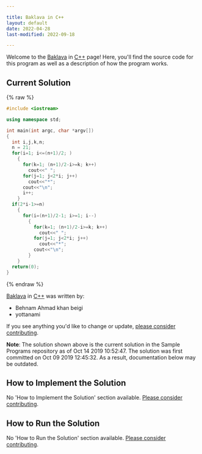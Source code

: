 ```yaml
---

title: Baklava in C++
layout: default
date: 2022-04-28
last-modified: 2022-09-18

---
```


Welcome to the [Baklava](https://sampleprograms.io/projects/baklava) in [C++](https://sampleprograms.io/languages/c-plus-plus) page! Here, you'll find the source code for this program as well as a description of how the program works.

## Current Solution

{% raw %}

```c++
#include <iostream>

using namespace std;

int main(int argc, char *argv[])
{
  int i,j,k,n;
  n = 21;
  for(i=1; i<=(n+1)/2; )
    {
      for(k=1; (n+1)/2-i>=k; k++)
        cout<<" ";
      for(j=1; j<2*i; j++)
        cout<<"*";
      cout<<"\n";
      i++;
    }
  if(2*i-1>=n)
    {
      for(i=(n+1)/2-1; i>=1; i--)
        {
          for(k=1; (n+1)/2-i>=k; k++)
            cout<<" ";
          for(j=1; j<2*i; j++)
            cout<<"*";
          cout<<"\n";
        }
    }
  return(0);
}
```

{% endraw %}

[Baklava](https://sampleprograms.io/projects/baklava) in [C++](https://sampleprograms.io/languages/c-plus-plus) was written by:

- Behnam Ahmad khan beigi
- yottanami

If you see anything you'd like to change or update, [please consider contributing](https://github.com/TheRenegadeCoder/sample-programs).

**Note**: The solution shown above is the current solution in the Sample Programs repository as of Oct 14 2019 10:52:47. The solution was first committed on Oct 09 2019 12:45:32. As a result, documentation below may be outdated.

## How to Implement the Solution

No 'How to Implement the Solution' section available. [Please consider contributing](https://github.com/TheRenegadeCoder/sample-programs-website).

## How to Run the Solution

No 'How to Run the Solution' section available. [Please consider contributing](https://github.com/TheRenegadeCoder/sample-programs-website).